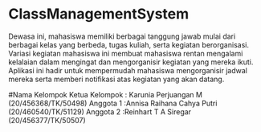 # ClassManagementSystem
Dewasa ini, mahasiswa memiliki berbagai tanggung jawab mulai dari berbagai kelas yang berbeda, tugas kuliah, serta kegiatan berorganisasi. Variasi kegiatan mahasiswa ini membuat mahasiswa rentan mengalami kelalaian dalam mengingat dan mengorganisir kegiatan yang mereka ikuti. Aplikasi ini hadir untuk mempermudah mahasiswa mengorganisir jadwal mereka serta memberi notifikasi atas kegiatan yang akan datang. 

#Nama Kelompok
Ketua Kelompok  : Karunia Perjuangan M (20/456368/TK/50498)
Anggota 1       :Annisa Raihana Cahya Putri (20/460540/TK/51129)
Anggota 2       :Reinhart T A Siregar (20/456377/TK/50507)
